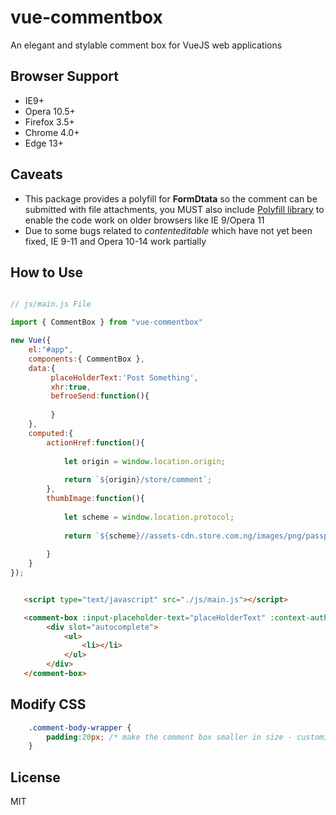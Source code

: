 # vue-commentbox

An elegant and stylable comment box for VueJS web applications

## Browser Support

- IE9+
- Opera 10.5+
- Firefox 3.5+
- Chrome 4.0+
- Edge 13+

## Caveats

- This package provides a polyfill for **FormDtata** so the comment can be submitted with file attachments, you MUST also include [Polyfill library](https://polyfill.io) to enable the code work on older browsers like IE 9/Opera 11
- Due to some bugs related to _contenteditable_ which have not yet been fixed, IE 9-11 and Opera 10-14 work partially 

## How to Use

```js

// js/main.js File

import { CommentBox } from "vue-commentbox"

new Vue({
	el:"#app",
	components:{ CommentBox },
	data:{
	     placeHolderText:'Post Something',
	     xhr:true,
	     befroeSend:function(){
	     
	     }
	},
	computed:{
		actionHref:function(){
		
			let origin = window.location.origin;
		
			return `${origin}/store/comment`;
		},
		thumbImage:function(){
		
			let scheme = window.location.protocol;
			
			return `${scheme}//assets-cdn.store.com.ng/images/png/passport.jpg`
		
		}
	}
});

```

```html

   <script type="text/javascript" src="./js/main.js"></script>

   <comment-box :input-placeholder-text="placeHolderText" :context-author="'Dauda Adeboye'" :context-avatar-thumb="thumbImage" :box-action="actionHref" use-xhr="xhr" v-on:beforesend="beforeSend">
   		<div slot="autocomplete">
			<ul>
				<li></li>
			</ul>
		</div>
   </comment-box>
```

## Modify CSS

```css
	.comment-body-wrapper {
		padding:20px; /* make the comment box smaller in size - customization */
	}
```

## License

MIT
